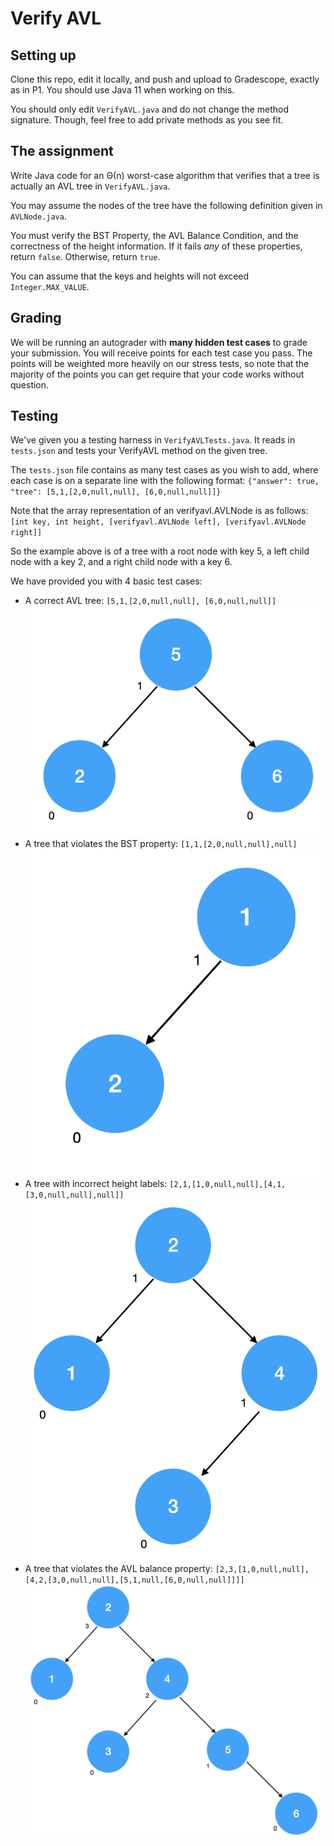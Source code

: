 # Verify AVL

## Setting up

Clone this repo, edit it locally, and push and upload to Gradescope, exactly as in P1. You should use Java 11 when
working on this.

You should only edit `VerifyAVL.java` and do not change the method signature. Though, feel free to add private
methods as you see fit.

## The assignment

Write Java code for an Θ(n) worst-case algorithm that verifies that a tree is actually an AVL tree
in `VerifyAVL.java`.

You may assume the nodes of the tree have the following definition given in `AVLNode.java`.

You must verify the BST Property, the AVL Balance Condition, and the correctness of the height information. If it
fails *any* of these properties, return `false`. Otherwise, return `true`.

You can assume that the keys and heights will not exceed `Integer.MAX_VALUE`.

## Grading

We will be running an autograder with **many hidden test cases** to grade your submission. You will receive points for
each test case you pass. The points will be weighted more heavily on our stress tests, so note that the majority of the
points you can get require that your code works without question.

## Testing

We've given you a testing harness in `VerifyAVLTests.java`. It reads in `tests.json` and tests your
VerifyAVL method on the given tree.

The `tests.json` file contains as many test cases as you wish to add, where each case is on a separate line with the
following format:
`{"answer": true, "tree": [5,1,[2,0,null,null], [6,0,null,null]]}`

Note that the array representation of an verifyavl.AVLNode is as follows:
`[int key, int height, [verifyavl.AVLNode left], [verifyavl.AVLNode right]]`

So the example above is of a tree with a root node with key 5, a left child node with a key 2, and a right child node
with a key 6.

We have provided you with 4 basic test cases:

- A correct AVL tree: `[5,1,[2,0,null,null], [6,0,null,null]]`
  ![Correct AVL](./img/correct.png)
- A tree that violates the BST property: `[1,1,[2,0,null,null],null]`
  ![Incorrect BST](./img/bst.png)
- A tree with incorrect height labels: `[2,1,[1,0,null,null],[4,1,[3,0,null,null],null]]`
  ![Incorrect heights](./img/height.png)
- A tree that violates the AVL balance
  property: `[2,3,[1,0,null,null],[4,2,[3,0,null,null],[5,1,null,[6,0,null,null]]]]`
  ![Incorrect AVL](./img/avl.png)
